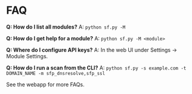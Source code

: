 # FAQ

**Q: How do I list all modules?**
A: `python sf.py -M`

**Q: How do I get help for a module?**
A: `python sf.py -M <module>`

**Q: Where do I configure API keys?**
A: In the web UI under Settings → Module Settings.

**Q: How do I run a scan from the CLI?**
A: `python sf.py -s example.com -t DOMAIN_NAME -m sfp_dnsresolve,sfp_ssl`

See the webapp for more FAQs.
